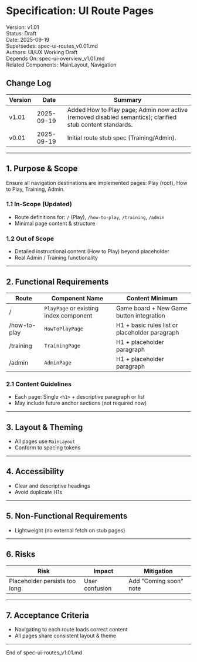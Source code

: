 # Specification: UI Route Pages
Version: v1.01  
Status: Draft  
Date: 2025-09-19  
Supersedes: spec-ui-routes_v0.01.md  
Authors: UI/UX Working Draft  
Depends On: spec-ui-overview_v1.01.md  
Related Components: MainLayout, Navigation

## Change Log
| Version | Date | Summary |
|---------|------|---------|
| v1.01 | 2025-09-19 | Added How to Play page; Admin now active (removed disabled semantics); clarified stub content standards. |
| v0.01 | 2025-09-19 | Initial route stub spec (Training/Admin). |

---
## 1. Purpose & Scope
Ensure all navigation destinations are implemented pages: Play (root), How to Play, Training, Admin.

### 1.1 In-Scope (Updated)
- Route definitions for: `/` (Play), `/how-to-play`, `/training`, `/admin`
- Minimal page content & structure

### 1.2 Out of Scope
- Detailed instructional content (How to Play) beyond placeholder
- Real Admin / Training functionality

---
## 2. Functional Requirements
| Route | Component Name | Content Minimum |
|-------|----------------|-----------------|
| / | `PlayPage` or existing index component | Game board + New Game button integration |
| /how-to-play | `HowToPlayPage` | H1 + basic rules list or placeholder paragraph |
| /training | `TrainingPage` | H1 + placeholder paragraph |
| /admin | `AdminPage` | H1 + placeholder paragraph |

### 2.1 Content Guidelines
- Each page: Single `<h1>` + descriptive paragraph or list
- May include future anchor sections (not required now)

---
## 3. Layout & Theming
- All pages use `MainLayout`
- Conform to spacing tokens

---
## 4. Accessibility
- Clear and descriptive headings
- Avoid duplicate H1s

---
## 5. Non-Functional Requirements
- Lightweight (no external fetch on stub pages)

---
## 6. Risks
| Risk | Impact | Mitigation |
|------|--------|------------|
| Placeholder persists too long | User confusion | Add "Coming soon" note |

---
## 7. Acceptance Criteria
- Navigating to each route loads correct content
- All pages share consistent layout & theme

---
End of spec-ui-routes_v1.01.md
